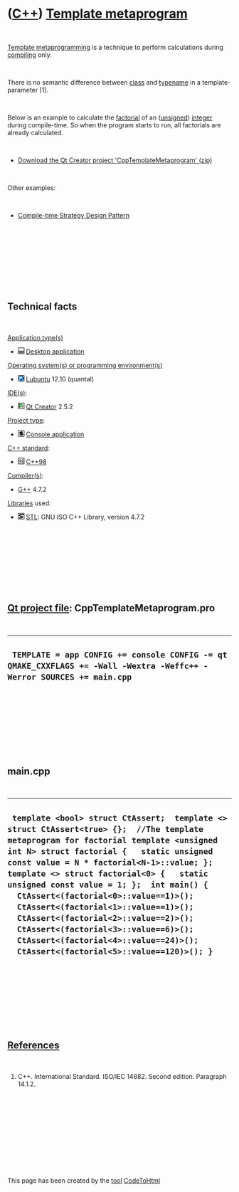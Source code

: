 



 

 

 

 

 

([C++](Cpp.md)) [Template metaprogram](CppTemplateMetaprogram.md)
===================================================================

 

[Template metaprogramming](CppTemplateMetaprogram.md) is a technique to
perform calculations during [compiling](CppCompile.md) only.

 

There is no semantic difference between [class](CppClass.md) and
[typename](CppTypename.md) in a template-parameter \[1\].

 

Below is an example to calculate the [factorial](CppFactorial.md) of an
([unsigned](CppUnsigned.md)) [integer](CppInt.md) during compile-time.
So when the program starts to run, all factorials are already
calculated.

 

-   [Download the Qt Creator project
    'CppTemplateMetaprogram' (zip)](CppTemplateMetaprogram.zip)

 

Other examples:

 

-   [Compile-time Strategy Design
    Pattern](CppCtStrategyDesignPattern.md)

 

 

 

 

 

Technical facts
---------------

 

[Application type(s)](CppApplication.md)

-   ![Desktop](PicDesktop.png) [Desktop
    application](CppDesktopApplication.md)

[Operating system(s) or programming environment(s)](CppOs.md)

-   ![Lubuntu](PicLubuntu.png) [Lubuntu](CppLubuntu.md) 12.10 (quantal)

[IDE(s)](CppIde.md):

-   ![Qt Creator](PicQtCreator.png) [Qt Creator](CppQtCreator.md) 2.5.2

[Project type](CppQtProjectType.md):

-   ![console](PicConsole.png) [Console
    application](CppConsoleApplication.md)

[C++ standard](CppStandard.md):

-   ![C++98](PicCpp98.png) [C++98](Cpp98.md)

[Compiler(s)](CppCompiler.md):

-   [G++](CppGpp.md) 4.7.2

[Libraries](CppLibrary.md) used:

-   ![STL](PicStl.png) [STL](CppStl.md): GNU ISO C++ Library, version
    4.7.2

 

 

 

 

 

[Qt project file](CppQtProjectFile.md): CppTemplateMetaprogram.pro
-------------------------------------------------------------------

 

  -----------------------------------------------------------------------------------------------------------------------
  ` TEMPLATE = app CONFIG += console CONFIG -= qt QMAKE_CXXFLAGS += -Wall -Wextra -Weffc++ -Werror SOURCES += main.cpp`
  -----------------------------------------------------------------------------------------------------------------------

 

 

 

 

 

main.cpp
--------

 

  -----------------------------------------------------------------------------------------------------------------------------------------------------------------------------------------------------------------------------------------------------------------------------------------------------------------------------------------------------------------------------------------------------------------------------------------------------------------------------------------------------------------------------------------------------------------------------
  ` template <bool> struct CtAssert;  template <> struct CtAssert<true> {};  //The template metaprogram for factorial template <unsigned int N> struct factorial {   static unsigned const value = N * factorial<N-1>::value; };  template <> struct factorial<0> {   static unsigned const value = 1; };  int main() {   CtAssert<(factorial<0>::value==1)>();   CtAssert<(factorial<1>::value==1)>();   CtAssert<(factorial<2>::value==2)>();   CtAssert<(factorial<3>::value==6)>();   CtAssert<(factorial<4>::value==24)>();   CtAssert<(factorial<5>::value==120)>(); }`
  -----------------------------------------------------------------------------------------------------------------------------------------------------------------------------------------------------------------------------------------------------------------------------------------------------------------------------------------------------------------------------------------------------------------------------------------------------------------------------------------------------------------------------------------------------------------------------

 

 

 

 

 

[References](CppReferences.md)
-------------------------------

 

1.  C++. International Standard. ISO/IEC 14882. Second edition.
    Paragraph 14.1.2.

 

 

 

 

 





 




This page has been created by the [tool](Tools.md)
[CodeToHtml](ToolCodeToHtml.md)
